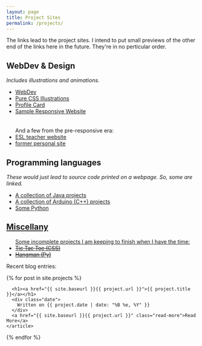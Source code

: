 ```yaml
---
layout: page
title: Project Sites
permalink: /projects/
---
```


The links lead to the project sites. I intend to put small previews of the other end of the links here in the future. They're in no perticular order.

<h2> WebDev & Design </h2>
<em> Includes illustrations and animations. </em>
<ul>
  <li> <a href="https://techkeen.wixsite.com/website/"> WebDev </a> </li>
  <li> <a href="https://teiresa.github.io/Pure-CSS-Illustrations-Lessons/"> Pure CSS Illustrations </a> </li>
  <li> <a href="https://teiresa.github.io/profile-card-component/"> Profile Card </a> </li>
  <li><a href="https://teiresa.github.io/responsive-site/"> Sample Responsive Website </a> </li>
  <br>
  <br>
  And a few from the pre-responsive era:
  <li> <a href="https://teiresa.github.io/esl-teacher-desk/"> ESL teacher website </a> </li>
  <li> <a href="https://teiresa.github.io/robogenes/"> former personal site </a> </li>
  </ul>

  <h2> Programming languages </h2>
  <em> These would just lead to source code printed on a webpage. So, some are linked. </em>
  <ul>
    <li> <a href="https://teiresa.github.io/java/pages/index.html"> A collection of Java projects </a> </li>
    <li> <a href=""> A collection of Arduino (C++) projects </a> </li>
    <li> <a href=""> Some Python </li>
  </ul>

  <h2> Miscellany </h2>
  <ul>
  Some incomplete projects I am keeping to finish when I have the time:
  <li> <a href="https://teiresa.github.io/TicTacTwo/"> <s> Tic Tac Toe (CSS) </a> </s> </li>
  <li> <a href="https://teiresa.github.io/Hangman/"> <s> Hangman (Py) </a> </s> </li>
</ul>
</div>




Recent blog entries:

<div class="posts">
  {% for post in site.projects %}
    <article class="post">

      <h1><a href="{{ site.baseurl }}{{ project.url }}">{{ project.title }}</a></h1>
      <div class="date">
        Written on {{ project.date | date: "%B %e, %Y" }}
      </div>
      <a href="{{ site.baseurl }}{{ project.url }}" class="read-more">Read More</a>
    </article>
  {% endfor %}
</div>
